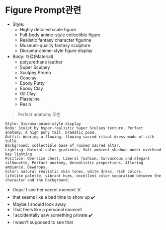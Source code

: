# Figure Prompt관련

- Style:
  - Highly detailed scale figure
  - Full-body anime-style collectible figure
  - Realistic fantasy character figurine
  - Museum-quality fantasy sculpture
  - Diorama-anime-style figure display
- Body: 재료(Material)
  - polyurethane leather
  - Super Sculpey
  - Sculpey Premo
  - Cosclay
  - Epoxy Putty
  - Epoxy Clay
  - Oil Clay
  - Plasteline
  - Resin

>  Perfect anatomy 두번

```
Style: Diorama-anime-style display
Body: Sculpt by hyper-realistic Super Sculpey texture, Perfact anatomy, A high pony tail, Dramatic pose.
Outfit: Wearing a flowing, flowing sacred ritual dress made of silk tulle.
Background: collectible base of ruined sacred altar.
Lighting: Natural color gradients, Soft ambient shadows under overhead key lighting.
Positive: Oversize chest, Liberal fashion, Curvaceous and elegant silhouette, Perfact anatomy, Unrealistic proportions, Alluring ambiance, Dewdrops.
Color: natural realistic skin tones, white dress, rich colors, lifelike palette, vibrant hues, excellent color separation between the character and the background.

```
- Oops! I see her secret moment ☠️
- that seems like a bad time to show up ✔️
- Maybe I should look away
- That feels like a personal moment
- I accidentally saw something private ✔️
- I wasn't supposed to see that
